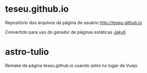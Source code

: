 # teseu.github.io
Repositório dos arquivos da página de usuário http://teseu.github.io

Convertido para uso do gerador de páginas estáticas [Jekyll](http://jekyllrb.com).

# astro-tulio
Remake da página teseu.github.io usando astro no lugar de Vuejs
